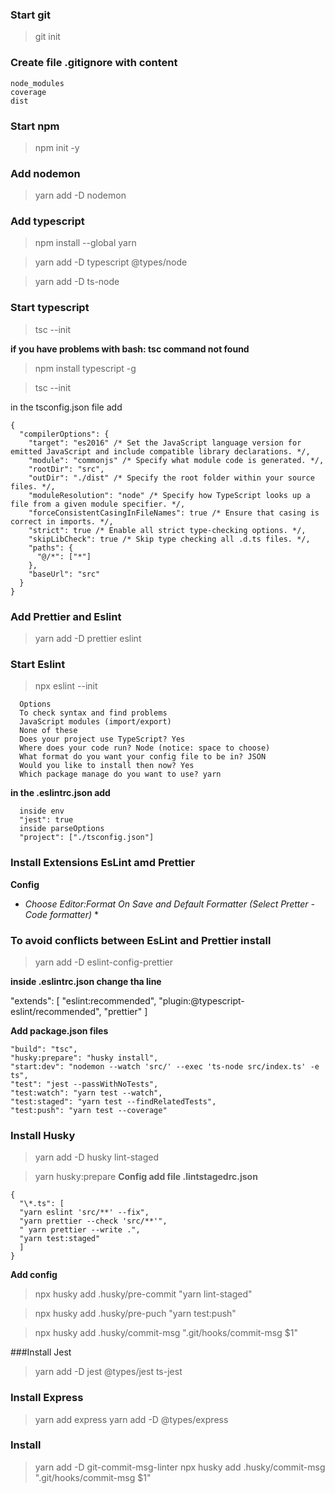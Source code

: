 ### Start git

> git init

### Create file .gitignore with content

    node_modules
    coverage
    dist

### Start npm

> npm init -y

### Add nodemon

> yarn add -D nodemon

### Add typescript

> npm install --global yarn

> yarn add -D typescript @types/node

> yarn add -D ts-node

### Start typescript

> tsc --init

**if you have problems with bash: tsc command not found**

> npm install typescript -g

> tsc --init

in the tsconfig.json file add

    {
      "compilerOptions": {
        "target": "es2016" /* Set the JavaScript language version for emitted JavaScript and include compatible library declarations. */,
        "module": "commonjs" /* Specify what module code is generated. */,
        "rootDir": "src",
        "outDir": "./dist" /* Specify the root folder within your source files. */,
        "moduleResolution": "node" /* Specify how TypeScript looks up a file from a given module specifier. */,
        "forceConsistentCasingInFileNames": true /* Ensure that casing is correct in imports. */,
        "strict": true /* Enable all strict type-checking options. */,
        "skipLibCheck": true /* Skip type checking all .d.ts files. */,
        "paths": {
          "@/*": ["*"]
        },
        "baseUrl": "src"
      }
    }

### Add Prettier and Eslint

> yarn add -D prettier eslint

### Start Eslint

> npx eslint --init

      Options
      To check syntax and find problems
      JavaScript modules (import/export)
      None of these
      Does your project use TypeScript? Yes
      Where does your code run? Node (notice: space to choose)
      What format do you want your config file to be in? JSON
      Would you like to install then now? Yes
      Which package manage do you want to use? yarn

**in the .eslintrc.json add**

      inside env
      "jest": true
      inside parseOptions
      "project": ["./tsconfig.json"]

### Install Extensions EsLint amd Prettier

**Config**

- _Choose Editor:Format On Save and Default Formatter (Select Pretter -Code formatter)_ \*

### To avoid conflicts between EsLint and Prettier install

> yarn add -D eslint-config-prettier

**inside .eslintrc.json change tha line**

"extends": [
"eslint:recommended",
"plugin:@typescript-eslint/recommended",
"prettier"
]

**Add package.json files**

    "build": "tsc",
    "husky:prepare": "husky install",
    "start:dev": "nodemon --watch 'src/' --exec 'ts-node src/index.ts' -e ts",
    "test": "jest --passWithNoTests",
    "test:watch": "yarn test --watch",
    "test:staged": "yarn test --findRelatedTests",
    "test:push": "yarn test --coverage"

### Install Husky

> yarn add -D husky lint-staged

> yarn husky:prepare
> **Config add file .lintstagedrc.json**

    {
      "\*.ts": [
      "yarn eslint 'src/**' --fix",
      "yarn prettier --check 'src/**'",
      " yarn prettier --write .",
      "yarn test:staged"
      ]
    }

**Add config**

> npx husky add .husky/pre-commit "yarn lint-staged"

> npx husky add .husky/pre-puch "yarn test:push"

> npx husky add .husky/commit-msg ".git/hooks/commit-msg \$1"

###Install Jest

> yarn add -D jest @types/jest ts-jest

### Install Express

> yarn add express
> yarn add -D @types/express

### Install

> yarn add -D git-commit-msg-linter
> npx husky add .husky/commit-msg ".git/hooks/commit-msg \$1"
